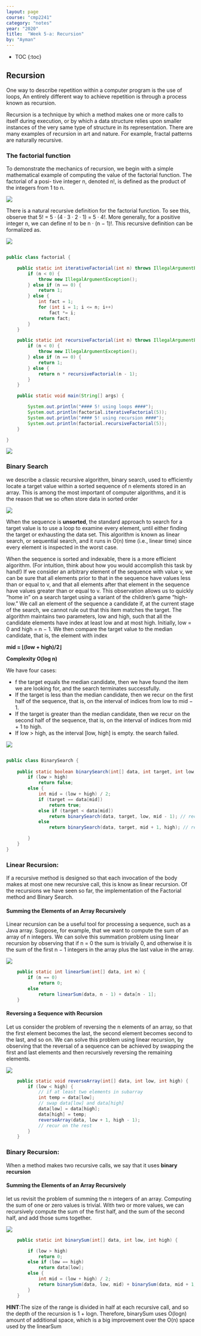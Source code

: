 ```yaml
---
layout: page
course: "cmp2241"
category: "notes"
year: "2020"
title:  "Week 5-a: Recursion"
by: "Ayman"
---
```


* TOC
{:toc}

## Recursion

One way to describe repetition within a computer program is the use of loops,
An entirely different way to achieve repetition is through a process known as recursion.

Recursion is a technique by which a method makes one or more calls to itself
during execution, or by which a data structure relies upon smaller instances of
the very same type of structure in its representation. There are many examples of
recursion in art and nature. For example, fractal patterns are naturally recursive.

### The factorial function

To demonstrate the mechanics of recursion, we begin with a simple mathematical
example of computing the value of the factorial function. The factorial of a posi-
tive integer n, denoted n!, is defined as the product of the integers from 1 to n.

![](../images/recursion1.png)

There is a natural recursive definition for the factorial function. To see this,
observe that 5! = 5 · (4 · 3 · 2 · 1) = 5 · 4!. More generally, for a positive integer n,
we can define n! to be n · (n − 1)!. This recursive definition can be formalized as.

![](../images/recursion2.png)


```java

public class factorial {

	public static int iterativeFactorial(int n) throws IllegalArgumentException {
		if (n < 0) {
			throw new IllegalArgumentException();
		} else if (n == 0) {
			return 1;
		} else {
			int fact = 1;
			for (int i = 1; i <= n; i++)
				fact *= i;
			return fact;
		}
	}

	public static int recursiveFactorial(int n) throws IllegalArgumentException {
		if (n < 0) {
			throw new IllegalArgumentException();
		} else if (n == 0) {
			return 1;
		} else {
			return n * recursiveFactorial(n - 1);
		}
	}

	public static void main(String[] args) {

		System.out.println("#### 5! using loops ####");
		System.out.println(factorial.iterativeFactorial(5));
		System.out.println("#### 5! using recursion ####");
		System.out.println(factorial.recursiveFactorial(5));
	}

}
```

![](../images/recursion3.png)

### Binary Search

we describe a classic recursive algorithm, binary search, used to
efficiently locate a target value within a sorted sequence of n elements stored in
an array. This is among the most important of computer algorithms, and it is the
reason that we so often store data in sorted order

![](../images/recursion4.png)

When the sequence is **unsorted**, the standard approach to search for a target
value is to use a loop to examine every element, until either finding the target or
exhausting the data set. This algorithm is known as linear search, or sequential
search, and it runs in O(n) time (i.e., linear time) since every element is inspected
in the worst case.

When the sequence is sorted and indexable, there is a more efficient algorithm.
(For intuition, think about how you would accomplish this task by hand!) If we
consider an arbitrary element of the sequence with value v, we can be sure that all
elements prior to that in the sequence have values less than or equal to v, and that all
elements after that element in the sequence have values greater than or equal to v.
This observation allows us to quickly “home in” on a search target using a variant
of the children’s game “high-low.” We call an element of the sequence a candidate
if, at the current stage of the search, we cannot rule out that this item matches the
target. The algorithm maintains two parameters, low and high, such that all the
candidate elements have index at least low and at most high. Initially, low = 0 and
high = n − 1. We then compare the target value to the median candidate, that is,
the element with index

**mid = ⌊(low + high)/2⌋**

**Complexity O(log n)**

We have four cases:
* f the target equals the median candidate, then we have found the item we are
looking for, and the search terminates successfully.
* If the target is less than the median candidate, then we recur on the first half
of the sequence, that is, on the interval of indices from low to mid − 1.
* If the target is greater than the median candidate, then we recur on the second
half of the sequence, that is, on the interval of indices from mid + 1 to high.
* If low > high, as the interval [low, high] is empty. the search failed.

![](../images/recursion5.png)

```java

public class BinarySearch {
	
	public static boolean binarySearch(int[] data, int target, int low, int high) {
		if (low > high)
			return false;
		else {
			int mid = (low + high) / 2;
			if (target == data[mid])
				return true;
			else if (target < data[mid])
				return binarySearch(data, target, low, mid - 1); // recur left of the middle
			else
				return binarySearch(data, target, mid + 1, high); // recur right of the middle

		}
	}
}

```

### Linear Recursion:

If a recursive method is designed so that each invocation of the body makes at
most one new recursive call, this is know as linear recursion. Of the recursions
we have seen so far, the implementation of the Factorial method and Binary Search.

#### Summing the Elements of an Array Recursively

Linear recursion can be a useful tool for processing a sequence, such as a Java array.
Suppose, for example, that we want to compute the sum of an array of n integers.
We can solve this summation problem using linear recursion by observing that if
n = 0 the sum is trivially 0, and otherwise it is the sum of the first n − 1 integers in
the array plus the last value in the array.

![](../images/recursion6.png)

```java
	public static int linearSum(int[] data, int n) {
		if (n == 0)
			return 0;
		else
			return linearSum(data, n - 1) + data[n - 1];
	}
```

#### Reversing a Sequence with Recursion

Let us consider the problem of reversing the n elements of an array, so that
the first element becomes the last, the second element becomes second to the last,
and so on. We can solve this problem using linear recursion, by observing that the
reversal of a sequence can be achieved by swapping the first and last elements and
then recursively reversing the remaining elements.

![](../images/recursion7.png)

```java
	public static void reverseArray(int[] data, int low, int high) {
		if (low < high) {
			// if at least two elements in subarray
			int temp = data[low];
			// swap data[low] and data[high]
			data[low] = data[high];
			data[high] = temp;
			reverseArray(data, low + 1, high - 1);
			// recur on the rest
		}
	}
```

### Binary Recursion:

When a method makes two recursive calls, we say that it uses **binary recursion**

#### Summing the Elements of an Array Recursively

let us revisit the problem of summing the n integers of an array. Computing the sum of one or zero
values is trivial. With two or more values, we can recursively compute the sum of
the first half, and the sum of the second half, and add those sums together.

![](../images/recursion8.png)

```java
	public static int binarySum(int[] data, int low, int high) {

		if (low > high)
			return 0;
		else if (low == high)
			return data[low];
		else {
			int mid = (low + high) / 2;
			return binarySum(data, low, mid) + binarySum(data, mid + 1, high);
		}
	}
```

**HINT**:The size of the range is divided in half at each recursive call,
and so the depth of the recursion is 1 + logn. Therefore, binarySum uses O(logn)
amount of additional space, which is a big improvement over the O(n) space used
by the linearSum